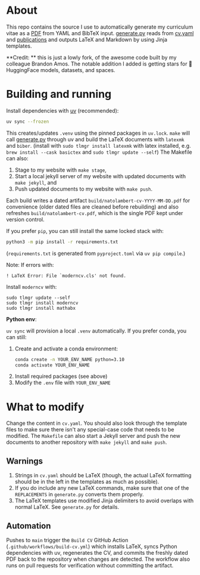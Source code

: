 # About
This repo contains the source I use to automatically generate
my curriculum vitae as a
[PDF](https://natolambert.com/cv)
from YAML and BibTeX input.
[generate.py](generate.py) reads from [cv.yaml](cv.yaml) and
[publications](publications) and outputs LaTeX and Markdown
by using Jinja templates.

**Credit: ** this is just a lowly fork, of the awesome code built by my colleague Brandon Amos.
The notable addition I added is getting stars for 🤗 HuggingFace models, datasets, and spaces.

# Building and running
Install dependencies with [uv](https://docs.astral.sh/uv/) (recommended):

```bash
uv sync --frozen
```

This creates/updates `.venv` using the pinned packages in `uv.lock`.
`make` will call [generate.py](generate.py) through uv and
build the LaTeX documents with `latexmk` and `biber`. (install with `sudo tlmgr install latexmk` with latex installed, e.g. `brew install --cask basictex` and `sudo tlmgr update --self`)
The Makefile can also:

1. Stage to my website with `make stage`,
2. Start a local jekyll server of my website with updated
  documents with `make jekyll`, and
3. Push updated documents to my website with `make push`.

Each build writes a dated artifact `build/natolambert-cv-YYYY-MM-DD.pdf` for convenience (older dated files are cleaned before rebuilding) and also refreshes `build/natolambert-cv.pdf`, which is the single PDF kept under version control.

If you prefer `pip`, you can still install the same locked stack with:
```bash
python3 -m pip install -r requirements.txt
```
(`requirements.txt` is generated from `pyproject.toml` via `uv pip compile`.)

Note: If errors with:
```
! LaTeX Error: File `moderncv.cls' not found.
```
Install `moderncv` with:
```
sudo tlmgr update --self
sudo tlmgr install moderncv
sudo tlmgr install mathabx
```

**Python env**:

`uv sync` will provision a local `.venv` automatically. If you prefer conda, you can still:
1. Create and activate a conda environment:
   ```bash
   conda create -n YOUR_ENV_NAME python=3.10
   conda activate YOUR_ENV_NAME
   ```
2. Install required packages (see above)
3. Modify the `.env` file with `YOUR_ENV_NAME`



# What to modify
Change the content in `cv.yaml`.
You should also look through the template files to make sure there isn't any
special-case code that needs to be modified.
The `Makefile` can also start a Jekyll server and push the
new documents to another repository with `make jekyll` and `make push`.

## Warnings
1. Strings in `cv.yaml` should be LaTeX (though, the actual LaTeX formatting
   should be in the left in the templates as much as possible).
2. If you do include any new LaTeX commands, make sure that one of the
   `REPLACEMENTS` in `generate.py` converts them properly.
3. The LaTeX templates use modified Jinja delimiters to avoid overlaps with
   normal LaTeX. See `generate.py` for details.

## Automation
Pushes to `main` trigger the `Build CV` GitHub Action (`.github/workflows/build-cv.yml`) which installs LaTeX, syncs Python dependencies with uv, regenerates the CV, and commits the freshly dated PDF back to the repository when changes are detected. The workflow also runs on pull requests for verification without committing the artifact.
